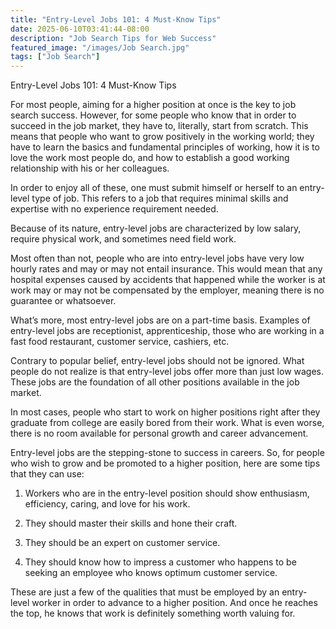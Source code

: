 ```yaml
---
title: "Entry-Level Jobs 101: 4 Must-Know Tips"
date: 2025-06-10T03:41:44-08:00
description: "Job Search Tips for Web Success"
featured_image: "/images/Job Search.jpg"
tags: ["Job Search"]
---
```


Entry-Level Jobs 101: 4 Must-Know Tips

For most people, aiming for a higher position at once is the key to job search success. However, for some people who know that in order to succeed in the job market, they have to, literally, start from scratch. This means that people who want to grow positively in the working world; they have to learn the basics and fundamental principles of working, how it is to love the work most people do, and how to establish a good working relationship with his or her colleagues.

In order to enjoy all of these, one must submit himself or herself to an entry-level type of job. This refers to a job that requires minimal skills and expertise with no experience requirement needed. 

Because of its nature, entry-level jobs are characterized by low salary, require physical work, and sometimes need field work.

Most often than not, people who are into entry-level jobs have very low hourly rates and may or may not entail insurance. This would mean that any hospital expenses caused by accidents that happened while the worker is at work may or may not be compensated by the employer, meaning there is no guarantee or whatsoever.

What’s more, most entry-level jobs are on a part-time basis. Examples of entry-level jobs are receptionist, apprenticeship, those who are working in a fast food restaurant, customer service, cashiers, etc.

Contrary to popular belief, entry-level jobs should not be ignored.  What people do not realize is that entry-level jobs offer more than just low wages. These jobs are the foundation of all other positions available in the job market.

In most cases, people who start to work on higher positions right after they graduate from college are easily bored from their work. What is even worse, there is no room available for personal growth and career advancement.

Entry-level jobs are the stepping-stone to success in careers. So, for people who wish to grow and be promoted to a higher position, here are some tips that they can use:

1. Workers who are in the entry-level position should show enthusiasm, efficiency, caring, and love for his work.

2. They should master their skills and hone their craft.

3. They should be an expert on customer service.

4. They should know how to impress a customer who happens to be seeking an employee who knows optimum customer service.

These are just a few of the qualities that must be employed by an entry-level worker in order to advance to a higher position. And once he reaches the top, he knows that work is definitely something worth valuing for.

